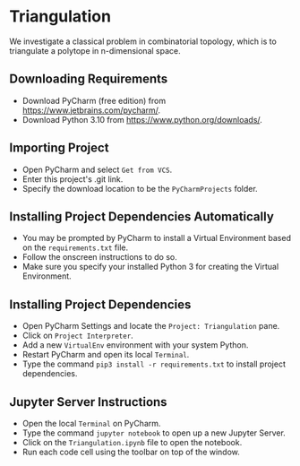 # Triangulation
We investigate a classical problem in combinatorial topology, which is to triangulate a polytope in n-dimensional space.

## Downloading Requirements
* Download PyCharm (free edition) from https://www.jetbrains.com/pycharm/.
* Download Python 3.10 from https://www.python.org/downloads/.

## Importing Project
* Open PyCharm and select `Get from VCS`.
* Enter this project's .git link.
* Specify the download location to be the `PyCharmProjects` folder.

## Installing Project Dependencies Automatically
- You may be prompted by PyCharm to install a Virtual Environment based on the `requirements.txt` file.
- Follow the onscreen instructions to do so.
- Make sure you specify your installed Python 3 for creating the Virtual Environment.

## Installing Project Dependencies
* Open PyCharm Settings and locate the `Project: Triangulation` pane.
* Click on `Project Interpreter`.
* Add a new `VirtualEnv` environment with your system Python.
* Restart PyCharm and open its local `Terminal`.
* Type the command `pip3 install -r requirements.txt` to install project dependencies.

## Jupyter Server Instructions
* Open the local `Terminal` on PyCharm.
* Type the command `jupyter notebook` to open up a new Jupyter Server.
* Click on the `Triangulation.ipynb` file to open the notebook.
* Run each code cell using the toolbar on top of the window.
